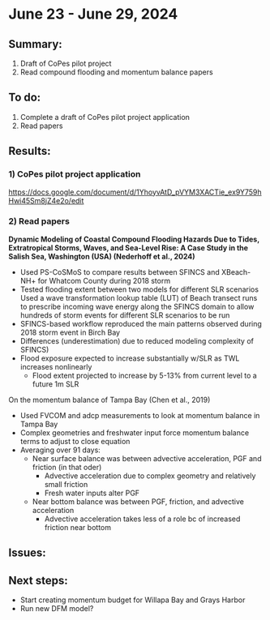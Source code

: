 # June 23 - June 29, 2024

## Summary:
1) Draft of CoPes pilot project<br>
2) Read compound flooding and momentum balance papers

## To do:
1) Complete a draft of CoPes pilot project application<br>
2) Read papers<br>

## Results:
### 1) CoPes pilot project application<br>
https://docs.google.com/document/d/1YhoyvAtD_pVYM3XACTie_ex9Y759hHwi45Sm8jZ4e2o/edit


### 2) Read papers<br>
<strong>Dynamic Modeling of Coastal Compound Flooding Hazards Due to Tides, Extratropical Storms, Waves, and Sea-Level Rise: A Case Study in the Salish Sea, Washington (USA) (Nederhoff et al., 2024)</strong>
- Used PS-CoSMoS to compare results between SFINCS and XBeach-NH+ for Whatcom County during 2018 storm
- Tested flooding extent between two models for different SLR scenarios
Used a wave transformation lookup table (LUT) of Beach transect runs to prescribe incoming wave energy along the SFINCS domain to allow hundreds of storm events for different SLR scenarios to be run
- SFINCS-based workflow reproduced the main patterns observed during 2018 storm event in Birch Bay
- Differences (underestimation) due to reduced modeling complexity of SFINCS)
- Flood exposure expected to increase substantially w/SLR as TWL increases nonlinearly
	- Flood extent projected to increase by 5-13% from current level to a future 1m SLR


On the momentum balance of Tampa Bay (Chen et al., 2019)
- Used FVCOM and adcp measurements to look at momentum balance in Tampa Bay
- Complex geometries and freshwater input force momentum balance terms to adjust to close equation
- Averaging over 91 days:
	- Near surface balance was between advective acceleration, PGF and friction (in that oder)
		- Advective acceleration due to complex geometry and relatively small friction
		- Fresh water inputs alter PGF
	- Near bottom balance was between PGF, friction, and advective acceleration
		- Advective acceleration takes less of a role bc of increased friction near bottom


## Issues:

## Next steps:
- Start creating momentum budget for Willapa Bay and Grays Harbor
- Run new DFM model?